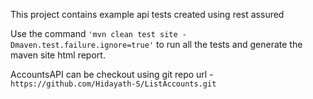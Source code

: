 This project contains example api tests created using rest assured

Use the command `'mvn clean test site -Dmaven.test.failure.ignore=true'` to run all the tests and generate the maven site html report.

AccountsAPI can be checkout using git repo url - `https://github.com/Hidayath-S/ListAccounts.git`